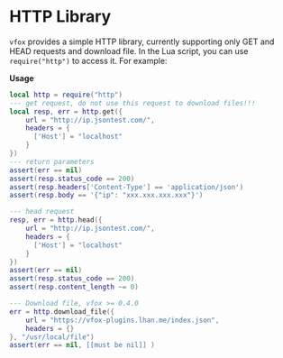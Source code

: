 # HTTP Library

`vfox` provides a simple HTTP library, currently supporting only GET and HEAD requests and download file. In the Lua script, you can
use `require("http")` to access it. For example:

**Usage**
```lua
local http = require("http")
--- get request, do not use this request to download files!!!
local resp, err = http.get({
    url = "http://ip.jsontest.com/",
    headers = {
      ['Host'] = "localhost"
    }
})
--- return parameters
assert(err == nil)
assert(resp.status_code == 200)
assert(resp.headers['Content-Type'] == 'application/json')
assert(resp.body == '{"ip": "xxx.xxx.xxx.xxx"}')

--- head request
resp, err = http.head({
    url = "http://ip.jsontest.com/",
    headers = {
      ['Host'] = "localhost"
    }
})
assert(err == nil)
assert(resp.status_code == 200)
assert(resp.content_length ~= 0)

--- Download file, vfox >= 0.4.0
err = http.download_file({
    url = "https://vfox-plugins.lhan.me/index.json",
    headers = {}
}, "/usr/local/file")
assert(err == nil, [[must be nil]] )

```